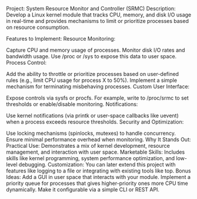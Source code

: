 Project: System Resource Monitor and Controller (SRMC)
Description: Develop a Linux kernel module that tracks CPU, memory, and disk I/O usage in real-time and provides mechanisms to limit or prioritize processes based on resource consumption.

Features to Implement:
Resource Monitoring:

Capture CPU and memory usage of processes.
Monitor disk I/O rates and bandwidth usage.
Use /proc or /sys to expose this data to user space.
Process Control:

Add the ability to throttle or prioritize processes based on user-defined rules (e.g., limit CPU usage for process X to 50%).
Implement a simple mechanism for terminating misbehaving processes.
Custom User Interface:

Expose controls via sysfs or procfs.
For example, write to /proc/srmc to set thresholds or enable/disable monitoring.
Notifications:

Use kernel notifications (via printk or user-space callbacks like uevent) when a process exceeds resource thresholds.
Security and Optimization:

Use locking mechanisms (spinlocks, mutexes) to handle concurrency.
Ensure minimal performance overhead when monitoring.
Why It Stands Out:
Practical Use: Demonstrates a mix of kernel development, resource management, and interaction with user space.
Marketable Skills: Includes skills like kernel programming, system performance optimization, and low-level debugging.
Customization: You can later extend this project with features like logging to a file or integrating with existing tools like top.
Bonus Ideas:
Add a GUI in user space that interacts with your module.
Implement a priority queue for processes that gives higher-priority ones more CPU time dynamically.
Make it configurable via a simple CLI or REST API.
